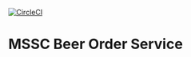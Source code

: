 [![CircleCI](https://circleci.com/gh/Merkanto/mssc-beer-order-service.svg?style=svg&circle-token=95ea08dd2c657eb63207915c0851be69b902e6ec)](https://circleci.com/gh/Merkanto/mssc-beer-order-service)

# MSSC Beer Order Service